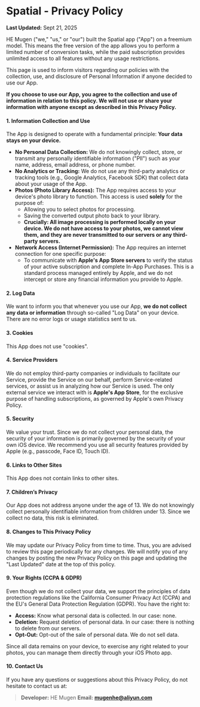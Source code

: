 # **Spatial - Privacy Policy**

**Last Updated:** Sept 21, 2025

HE Mugen ("we," "us," or "our") built the Spatial app ("App") on a freemium model. This means the free version of the app allows you to perform a limited number of conversion tasks, while the paid subscription provides unlimited access to all features without any usage restrictions.

This page is used to inform visitors regarding our policies with the collection, use, and disclosure of Personal Information if anyone decided to use our App.

**If you choose to use our App, you agree to the collection and use of information in relation to this policy. We will not use or share your information with anyone except as described in this Privacy Policy.**

#### **1. Information Collection and Use**

The App is designed to operate with a fundamental principle: **Your data stays on your device.**

*   **No Personal Data Collection:** We do not knowingly collect, store, or transmit any personally identifiable information ("PII") such as your name, address, email address, or phone number.
*   **No Analytics or Tracking:** We do not use any third-party analytics or tracking tools (e.g., Google Analytics, Facebook SDK) that collect data about your usage of the App.
*   **Photos (Photo Library Access):** The App requires access to your device's photo library to function. This access is used **solely** for the purpose of:
    *   Allowing you to select photos for processing.
    *   Saving the converted output photo back to your library.
    *   **Crucially: All image processing is performed locally on your device. We do not have access to your photos, we cannot view them, and they are never transmitted to our servers or any third-party servers.**
*   **Network Access (Internet Permission):** The App requires an internet connection for one specific purpose:
    *   To communicate with **Apple's App Store servers** to verify the status of your active subscription and complete In-App Purchases. This is a standard process managed entirely by Apple, and we do not intercept or store any financial information you provide to Apple.

#### **2. Log Data**

We want to inform you that whenever you use our App, **we do not collect any data or information** through so-called "Log Data" on your device. There are no error logs or usage statistics sent to us.

#### **3. Cookies**

This App does not use "cookies".

#### **4. Service Providers**

We do not employ third-party companies or individuals to facilitate our Service, provide the Service on our behalf, perform Service-related services, or assist us in analyzing how our Service is used. The only external service we interact with is **Apple's App Store**, for the exclusive purpose of handling subscriptions, as governed by Apple's own Privacy Policy.

#### **5. Security**

We value your trust. Since we do not collect your personal data, the security of your information is primarily governed by the security of your own iOS device. We recommend you use all security features provided by Apple (e.g., passcode, Face ID, Touch ID).

#### **6. Links to Other Sites**

This App does not contain links to other sites.

#### **7. Children’s Privacy**

Our App does not address anyone under the age of 13. We do not knowingly collect personally identifiable information from children under 13\. Since we collect no data, this risk is eliminated.

#### **8. Changes to This Privacy Policy**

We may update our Privacy Policy from time to time. Thus, you are advised to review this page periodically for any changes. We will notify you of any changes by posting the new Privacy Policy on this page and updating the "Last Updated" date at the top of this policy.

#### **9. Your Rights (CCPA & GDPR)**

Even though we do not collect your data, we support the principles of data protection regulations like the California Consumer Privacy Act (CCPA) and the EU's General Data Protection Regulation (GDPR). You have the right to:
*   **Access:** Know what personal data is collected. In our case: none.
*   **Deletion:** Request deletion of personal data. In our case: there is nothing to delete from our servers.
*   **Opt-Out:** Opt-out of the sale of personal data. We do not sell data.

Since all data remains on your device, to exercise any right related to your photos, you can manage them directly through your iOS Photo app.

#### **10. Contact Us**

If you have any questions or suggestions about this Privacy Policy, do not hesitate to contact us at:
> **Developer:** HE Mugen
> **Email:** **[mugenhe@aliyun.com](mailto:mugenhe@aliyun.com)**
